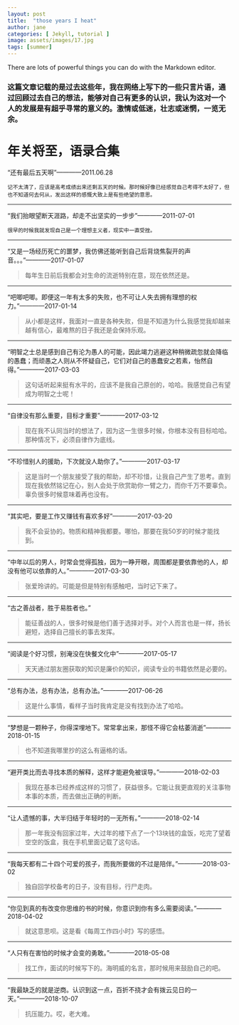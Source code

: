 ```yaml
---
layout: post
title:  "those years I heat"
author: jane
categories: [ Jekyll, tutorial ]
image: assets/images/17.jpg
tags: [summer]
---
```

There are lots of powerful things you can do with the Markdown editor.
### 这篇文章记载的是过去这些年，我在网络上写下的一些只言片语，通过回顾过去自己的想法，能够对自己有更多的认识，我认为这对一个人的发展是有超乎寻常的意义的。激情或低迷，壮志或迷惘，一览无余。

# 年关将至，语录合集

 “还有最后五天啊”————2011.06.28
 
```记不太清了，应该是高考成绩出来还剩五天的时候。那时候好像已经感觉自己考得不太好了，但也不知道何去何从，发出这样的感慨大致上是有些绝望的意思。``` 

---
 “我们抬眼望断天涯路，却走不出坚实的一步步”————2011-07-01
 
`很早的时候我就发现自己是一个理想主义者，现实中一直受挫。` 

---
 “又是一场经历死亡的噩梦，我仿佛还能听到自己后背烧焦裂开的声音。。。”————2017-01-07
> 每年生日前后我都会对生命的流逝特别在意，现在依然还是。

---
 “吧唧吧唧。即便这一年有太多的失败，也不可让人失去拥有理想的权力。”————2017-01-14
> 从小都是这样，我面对一直是各种失败，但是不知道为什么我感觉我却越来越有信心，最难熬的日子我还是会保持乐观。

---
 “明智之士总是感到自己有沦为愚人的可能，因此竭力逃避这种稍微疏忽就会降临的愚蠢；而顽愚之人则从不怀疑自己，它们对自己的愚蠢安之若素，怡然自得。”————2017-03-03
> 这句话听起来挺有水平的，应该不是我自己原创的，哈哈。我感觉自己有望成为明智之士呢！

---
 “自律没有那么重要，目标才重要”————2017-03-12
> 现在我不认同当时的想法了，因为这一生很多时候，你根本没有目标哈哈。那种情况下，必须自律作为底线。

---
 “不珍惜别人的援助，下次就没人助你了。”————2017-03-17
> 这是当时一个朋友接受了我的帮助，却不珍惜，让我自己产生了思考。直到现在我依然铭记在心，别人会处于欣赏助你一臂之力，而你千万不要辜负。辜负很多时候意味着再也没有。

---
 “其实吧，要是工作又赚钱有喜欢多好”————2017-03-20
> 我不会妥协的。物质和精神我都要。哪怕，那要在我50岁的时候才能找到。

---
 “中年以后的男人，时常会觉得孤独，因为一睁开眼，周围都是要依靠他的人，却没有他可以依靠的人。”————2017-03-30
> 张爱玲讲的。可能是但是特别有感触吧，当时记下来了。

---
 “古之善战者，胜于易胜者也。”
> 能征善战的人，很多时候是他们善于选择对手。对个人而言也是一样，扬长避短，选择自己擅长的事去发挥。

---
 “阅读是个好习惯，别淹没在快餐文化中”————2017-05-17
> 天天通过朋友圈获取的知识是廉价的知识，阅读专业的书籍依然是必要的。

---
 “总有办法，总有办法，总有办法。”————2017-06-26
> 这是什么事情，看样子当时我肯定是没有找到办法了哈哈。

---
 “梦想是一颗种子，你得深埋地下。常常拿出来，那怪不得它会枯萎消逝”————2018-01-15
> 也不知道我哪里抄的这么有逼格的话。

---
 “避开类比而去寻找本质的解释，这样才能避免被误导。”————2018-02-03
> 我现在基本已经养成这样的习惯了，获益很多。它能让我更直观的关注事物本事的本质，而去做出正确的判断。

---
 “让人遗憾的事，大半归结于年轻时的一无所有。”————2018-02-14
> 那一年我没有回家过年，大过年的楼下点了一个13块钱的盒饭，吃完了望着空空的饭盒，我在手机里面记载了这句话。

---
 “我每天都有二十四个可爱的孩子，而我所要做的不过是陪伴。”————2018-03-02
> 独自回学校备考的日子，没有目标，行尸走肉。

---
 “你见到真的有改变你思维的书的时候，你意识到你有多么需要阅读。”————2018-04-02
> 就这意思呗。这是看《每周工作四小时》写的感悟。

---
 “人只有在害怕的时候才会变的勇敢。”————2018-05-08
> 找工作，面试的时候写下的。海明威的名言，那时候用来鼓励自己的吧。

---
 “我最缺乏的就是逆商。认识到这一点，百折不挠才会有拨云见日的一天。”————2018-10-07
> 抗压能力。哎，老大难。

